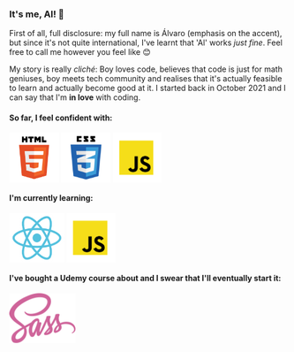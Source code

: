 ### It's me, Al! 👋

First of all, full disclosure: my full name is Álvaro (emphasis on the accent), but since it's not quite international, I've learnt that 'Al' works _just fine_. Feel free to call me however you feel like 😊

My story is really _cliché_: Boy loves code, believes that code is just for math geniuses, boy meets tech community and realises that it's actually feasible to learn and actually become good at it. I started back in October 2021 and I can say that I'm **in love** with coding.

#### So far, I feel confident with:
<img align="center" src="https://github.com/ElMolinillo/ElMolinillo/blob/main/html.png" height="90" />
<img align="center" src="https://github.com/ElMolinillo/ElMolinillo/blob/main/css3.png" height="90" />
<img align="center" src="https://github.com/ElMolinillo/ElMolinillo/blob/main/js.png" height="90" />

#### I'm currently learning:
<img align="center" src="https://github.com/ElMolinillo/ElMolinillo/blob/main/react.png" height="90" />
<img align="center" src="https://github.com/ElMolinillo/ElMolinillo/blob/main/js.png" height="90" />

#### I've bought a Udemy course about and I swear that I'll eventually start it:
<img align="center" src="https://github.com/ElMolinillo/ElMolinillo/blob/main/sass.png" height="90" />
